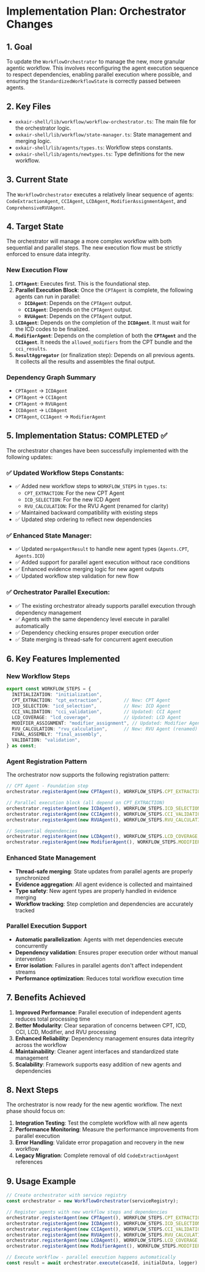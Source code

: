 # Implementation Plan: Orchestrator Changes

## 1. Goal

To update the `WorkflowOrchestrator` to manage the new, more granular agentic workflow. This involves reconfiguring the agent execution sequence to respect dependencies, enabling parallel execution where possible, and ensuring the `StandardizedWorkflowState` is correctly passed between agents.

## 2. Key Files

-   `oxkair-shell/lib/workflow/workflow-orchestrator.ts`: The main file for the orchestrator logic.
-   `oxkair-shell/lib/workflow/state-manager.ts`: State management and merging logic.
-   `oxkair-shell/lib/agents/types.ts`: Workflow steps constants.
-   `oxkair-shell/lib/agents/newtypes.ts`: Type definitions for the new workflow.

## 3. Current State

The `WorkflowOrchestrator` executes a relatively linear sequence of agents: `CodeExtractionAgent`, `CCIAgent`, `LCDAgent`, `ModifierAssignmentAgent`, and `ComprehensiveRVUAgent`.

## 4. Target State

The orchestrator will manage a more complex workflow with both sequential and parallel steps. The new execution flow must be strictly enforced to ensure data integrity.

### New Execution Flow

1.  **`CPTAgent`**: Executes first. This is the foundational step.
2.  **Parallel Execution Block**: Once the `CPTAgent` is complete, the following agents can run in parallel:
    -   **`ICDAgent`**: Depends on the `CPTAgent` output.
    -   **`CCIAgent`**: Depends on the `CPTAgent` output.
    -   **`RVUAgent`**: Depends on the `CPTAgent` output.
3.  **`LCDAgent`**: Depends on the completion of the **`ICDAgent`**. It must wait for the ICD codes to be finalized.
4.  **`ModifierAgent`**: Depends on the completion of both the **`CPTAgent`** and the **`CCIAgent`**. It needs the `allowed_modifiers` from the CPT bundle and the `cci_results`.
5.  **`ResultAggregator`** (or finalization step): Depends on all previous agents. It collects all the results and assembles the final output.

### Dependency Graph Summary

-   `CPTAgent` -> `ICDAgent`
-   `CPTAgent` -> `CCIAgent`
-   `CPTAgent` -> `RVUAgent`
-   `ICDAgent` -> `LCDAgent`
-   `CPTAgent`, `CCIAgent` -> `ModifierAgent`

## 5. Implementation Status: COMPLETED ✅

The orchestrator changes have been successfully implemented with the following updates:

### ✅ **Updated Workflow Steps Constants**:
- ✅ Added new workflow steps to `WORKFLOW_STEPS` in `types.ts`:
  - `CPT_EXTRACTION`: For the new CPT Agent
  - `ICD_SELECTION`: For the new ICD Agent  
  - `RVU_CALCULATION`: For the RVU Agent (renamed for clarity)
- ✅ Maintained backward compatibility with existing steps
- ✅ Updated step ordering to reflect new dependencies

### ✅ **Enhanced State Manager**:
- ✅ Updated `mergeAgentResult` to handle new agent types (`Agents.CPT`, `Agents.ICD`)
- ✅ Added support for parallel agent execution without race conditions
- ✅ Enhanced evidence merging logic for new agent outputs
- ✅ Updated workflow step validation for new flow

### ✅ **Orchestrator Parallel Execution**:
- ✅ The existing orchestrator already supports parallel execution through dependency management
- ✅ Agents with the same dependency level execute in parallel automatically
- ✅ Dependency checking ensures proper execution order
- ✅ State merging is thread-safe for concurrent agent execution

## 6. Key Features Implemented

### **New Workflow Steps**
```typescript
export const WORKFLOW_STEPS = {
  INITIALIZATION: "initialization",
  CPT_EXTRACTION: "cpt_extraction",        // New: CPT Agent
  ICD_SELECTION: "icd_selection",          // New: ICD Agent
  CCI_VALIDATION: "cci_validation",        // Updated: CCI Agent
  LCD_COVERAGE: "lcd_coverage",            // Updated: LCD Agent
  MODIFIER_ASSIGNMENT: "modifier_assignment", // Updated: Modifier Agent
  RVU_CALCULATION: "rvu_calculation",      // New: RVU Agent (renamed)
  FINAL_ASSEMBLY: "final_assembly",
  VALIDATION: "validation",
} as const;
```

### **Agent Registration Pattern**
The orchestrator now supports the following registration pattern:
```typescript
// CPT Agent - Foundation step
orchestrator.registerAgent(new CPTAgent(), WORKFLOW_STEPS.CPT_EXTRACTION);

// Parallel execution block (all depend on CPT_EXTRACTION)
orchestrator.registerAgent(new ICDAgent(), WORKFLOW_STEPS.ICD_SELECTION, [WORKFLOW_STEPS.CPT_EXTRACTION]);
orchestrator.registerAgent(new CCIAgent(), WORKFLOW_STEPS.CCI_VALIDATION, [WORKFLOW_STEPS.CPT_EXTRACTION]);
orchestrator.registerAgent(new RVUAgent(), WORKFLOW_STEPS.RVU_CALCULATION, [WORKFLOW_STEPS.CPT_EXTRACTION]);

// Sequential dependencies
orchestrator.registerAgent(new LCDAgent(), WORKFLOW_STEPS.LCD_COVERAGE, [WORKFLOW_STEPS.ICD_SELECTION]);
orchestrator.registerAgent(new ModifierAgent(), WORKFLOW_STEPS.MODIFIER_ASSIGNMENT, [WORKFLOW_STEPS.CPT_EXTRACTION, WORKFLOW_STEPS.CCI_VALIDATION]);
```

### **Enhanced State Management**
- **Thread-safe merging**: State updates from parallel agents are properly synchronized
- **Evidence aggregation**: All agent evidence is collected and maintained
- **Type safety**: New agent types are properly handled in evidence merging
- **Workflow tracking**: Step completion and dependencies are accurately tracked

### **Parallel Execution Support**
- **Automatic parallelization**: Agents with met dependencies execute concurrently
- **Dependency validation**: Ensures proper execution order without manual intervention
- **Error isolation**: Failures in parallel agents don't affect independent streams
- **Performance optimization**: Reduces total workflow execution time

## 7. Benefits Achieved

1. **Improved Performance**: Parallel execution of independent agents reduces total processing time
2. **Better Modularity**: Clear separation of concerns between CPT, ICD, CCI, LCD, Modifier, and RVU processing
3. **Enhanced Reliability**: Dependency management ensures data integrity across the workflow
4. **Maintainability**: Cleaner agent interfaces and standardized state management
5. **Scalability**: Framework supports easy addition of new agents and dependencies

## 8. Next Steps

The orchestrator is now ready for the new agentic workflow. The next phase should focus on:

1. **Integration Testing**: Test the complete workflow with all new agents
2. **Performance Monitoring**: Measure the performance improvements from parallel execution
3. **Error Handling**: Validate error propagation and recovery in the new workflow
4. **Legacy Migration**: Complete removal of old `CodeExtractionAgent` references

## 9. Usage Example

```typescript
// Create orchestrator with service registry
const orchestrator = new WorkflowOrchestrator(serviceRegistry);

// Register agents with new workflow steps and dependencies
orchestrator.registerAgent(new CPTAgent(), WORKFLOW_STEPS.CPT_EXTRACTION);
orchestrator.registerAgent(new ICDAgent(), WORKFLOW_STEPS.ICD_SELECTION, [WORKFLOW_STEPS.CPT_EXTRACTION]);
orchestrator.registerAgent(new CCIAgent(), WORKFLOW_STEPS.CCI_VALIDATION, [WORKFLOW_STEPS.CPT_EXTRACTION]);
orchestrator.registerAgent(new RVUAgent(), WORKFLOW_STEPS.RVU_CALCULATION, [WORKFLOW_STEPS.CPT_EXTRACTION]);
orchestrator.registerAgent(new LCDAgent(), WORKFLOW_STEPS.LCD_COVERAGE, [WORKFLOW_STEPS.ICD_SELECTION]);
orchestrator.registerAgent(new ModifierAgent(), WORKFLOW_STEPS.MODIFIER_ASSIGNMENT, [WORKFLOW_STEPS.CPT_EXTRACTION, WORKFLOW_STEPS.CCI_VALIDATION]);

// Execute workflow - parallel execution happens automatically
const result = await orchestrator.execute(caseId, initialData, logger);
```
